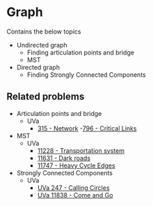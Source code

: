 # Graph
Contains the below topics

- Undirected graph
  - Finding articulation points and bridge
  - MST
- Directed graph
  - Finding Strongly Connected Components


## Related problems
- Articulation points and bridge
  - UVa
    - [315 - Network](https://uva.onlinejudge.org/index.php?option=com_onlinejudge&Itemid=8&page=show_problem&category=24&problem=251)
    -[796 - Critical Links](https://uva.onlinejudge.org/index.php?option=com_onlinejudge&Itemid=8&page=show_problem&category=24&problem=737)
- MST
  - UVa
    - [11228 - Transportation system](https://uva.onlinejudge.org/index.php?option=com_onlinejudge&Itemid=8&page=show_problem&category=24&problem=2169)
    - [11631 - Dark roads](https://uva.onlinejudge.org/index.php?option=com_onlinejudge&Itemid=8&page=show_problem&problem=2678)
    - [11747 - Heavy Cycle Edges](https://uva.onlinejudge.org/index.php?option=com_onlinejudge&Itemid=8&page=show_problem&problem=2847)
- Strongly Connected Components
  - UVa
    - [UVa 247 - Calling Circles](https://uva.onlinejudge.org/index.php?option=com_onlinejudge&Itemid=8&page=show_problem&category=24&problem=183)
    - [UVa 11838 - Come and Go](https://uva.onlinejudge.org/index.php?option=com_onlinejudge&Itemid=8&page=show_problem&problem=2938)
